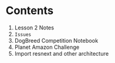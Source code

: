 # Contents 
1. Lesson 2 Notes
1. `Issues`
1. DogBreed Competition Notebook
1. Planet Amazon Challenge 
1. Import resnext and other architecture
